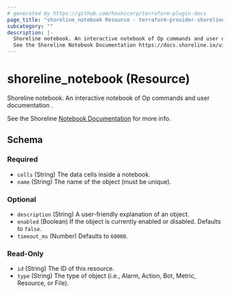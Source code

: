 ```yaml
---
# generated by https://github.com/hashicorp/terraform-plugin-docs
page_title: "shoreline_notebook Resource - terraform-provider-shoreline"
subcategory: ""
description: |-
  Shoreline notebook. An interactive notebook of Op commands and user documentation .
  See the Shoreline Notebook Documentation https://docs.shoreline.io/ui/notebooks for more info.
---
```


# shoreline_notebook (Resource)

Shoreline notebook. An interactive notebook of Op commands and user documentation .

See the Shoreline [Notebook Documentation](https://docs.shoreline.io/ui/notebooks) for more info.



<!-- schema generated by tfplugindocs -->
## Schema

### Required

- `cells` (String) The data cells inside a notebook.
- `name` (String) The name of the object (must be unique).

### Optional

- `description` (String) A user-friendly explanation of an object.
- `enabled` (Boolean) If the object is currently enabled or disabled. Defaults to `false`.
- `timeout_ms` (Number) Defaults to `60000`.

### Read-Only

- `id` (String) The ID of this resource.
- `type` (String) The type of object (i.e., Alarm, Action, Bot, Metric, Resource, or File).


